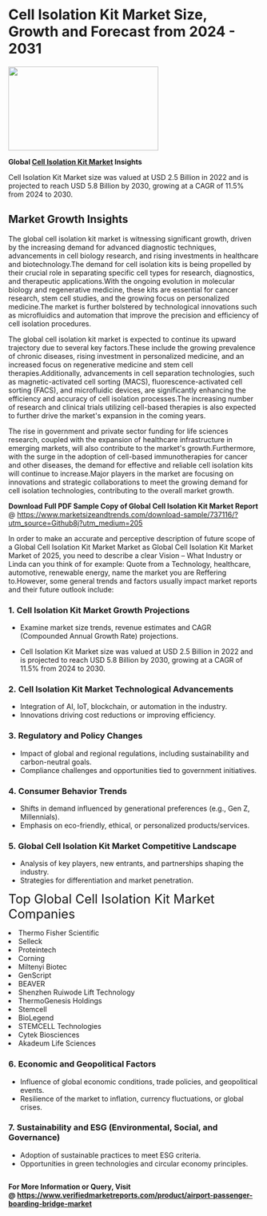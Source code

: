 <H1>Cell Isolation Kit Market Size, Growth and Forecast from 2024 - 2031</H1><img class="aligncenter size-medium wp-image-584254" src="https://thirdeyenews.in/wp-content/uploads/2024/09/Global-Market-Research-300x168.jpeg" alt="" width="300" height="168" /><p><strong>Global&nbsp;<a href="https://www.marketsizeandtrends.com/download-sample/737116/?utm_source=Github8j?utm_medium=205">Cell Isolation Kit Market</a> Insights</strong></p><p>Cell Isolation Kit Market size was valued at USD 2.5 Billion in 2022 and is projected to reach USD 5.8 Billion by 2030, growing at a CAGR of 11.5% from 2024 to 2030.</p><p><h2>Market Growth Insights</h2> <p>The global cell isolation kit market is witnessing significant growth, driven by the increasing demand for advanced diagnostic techniques, advancements in cell biology research, and rising investments in healthcare and biotechnology.The demand for cell isolation kits is being propelled by their crucial role in separating specific cell types for research, diagnostics, and therapeutic applications.With the ongoing evolution in molecular biology and regenerative medicine, these kits are essential for cancer research, stem cell studies, and the growing focus on personalized medicine.The market is further bolstered by technological innovations such as microfluidics and automation that improve the precision and efficiency of cell isolation procedures.</p> <p>The global cell isolation kit market is expected to continue its upward trajectory due to several key factors.These include the growing prevalence of chronic diseases, rising investment in personalized medicine, and an increased focus on regenerative medicine and stem cell therapies.Additionally, advancements in cell separation technologies, such as magnetic-activated cell sorting (MACS), fluorescence-activated cell sorting (FACS), and microfluidic devices, are significantly enhancing the efficiency and accuracy of cell isolation processes.The increasing number of research and clinical trials utilizing cell-based therapies is also expected to further drive the market's expansion in the coming years.</p> <p>The rise in government and private sector funding for life sciences research, coupled with the expansion of healthcare infrastructure in emerging markets, will also contribute to the market's growth.Furthermore, with the surge in the adoption of cell-based immunotherapies for cancer and other diseases, the demand for effective and reliable cell isolation kits will continue to increase.Major players in the market are focusing on innovations and strategic collaborations to meet the growing demand for cell isolation technologies, contributing to the overall market growth.</p> <p><span class=""><strong>Download Full PDF Sample Copy of Global Cell Isolation Kit Market Report</strong> @ <a href="https://www.marketsizeandtrends.com/download-sample/737116/?utm_source=Github8j?utm_medium=205" target="_blank">https://www.marketsizeandtrends.com/download-sample/737116/?utm_source=Github8j?utm_medium=205</a></span></p><p>In order to make an accurate and perceptive description of future scope of a Global&nbsp;Cell Isolation Kit Market Market as Global&nbsp;Cell Isolation Kit Market Market of 2025, you need to describe a clear Vision &ndash; What Industry or Linda can you think of for example: Quote from a Technology, healthcare, automotive, renewable energy, name the market you are Reffering to.However, some general trends and factors usually impact market reports and their future outlook include:</p><h3>1.&nbsp;<strong>Cell Isolation Kit Market Growth Projections</strong></h3><ul><li>Examine market size trends, revenue estimates and CAGR (Compounded Annual Growth Rate) projections.</li><li><p>Cell Isolation Kit Market size was valued at USD 2.5 Billion in 2022 and is projected to reach USD 5.8 Billion by 2030, growing at a CAGR of 11.5% from 2024 to 2030.</p></li></ul><h3>2.&nbsp;<strong>Cell Isolation Kit Market Technological Advancements</strong></h3><ul><li>Integration of AI, IoT, blockchain, or automation in the industry.</li><li>Innovations driving cost reductions or improving efficiency.</li></ul><h3>3.&nbsp;<strong>Regulatory and Policy Changes</strong></h3><ul><li>Impact of global and regional regulations, including sustainability and carbon-neutral goals.</li><li>Compliance challenges and opportunities tied to government initiatives.</li></ul><h3>4.&nbsp;<strong>Consumer Behavior Trends</strong></h3><ul><li>Shifts in demand influenced by generational preferences (e.g., Gen Z, Millennials).</li><li>Emphasis on eco-friendly, ethical, or personalized products/services.</li></ul><h3>5.&nbsp;<strong>Global Cell Isolation Kit Market Competitive Landscape</strong></h3><ul><li>Analysis of key players, new entrants, and partnerships shaping the industry.</li><li>Strategies for differentiation and market penetration.</li></ul><p data-pm-slice="1 1 []"><span style="color: inherit; font-family: inherit; font-size: 25px;">Top Global Cell Isolation Kit Market Companies</span></p><div class="" data-test-id=""><p><li>Thermo Fisher Scientific</li><li> Selleck</li><li> Proteintech</li><li> Corning</li><li> Miltenyi Biotec</li><li> GenScript</li><li> BEAVER</li><li> Shenzhen Ruiwode Lift Technology</li><li> ThermoGenesis Holdings</li><li> Stemcell</li><li> BioLegend</li><li> STEMCELL Technologies</li><li> Cytek Biosciences</li><li> Akadeum Life Sciences</li></p></div><h3>6.&nbsp;<strong>Economic and Geopolitical Factors</strong></h3><ul><li>Influence of global economic conditions, trade policies, and geopolitical events.</li><li>Resilience of the market to inflation, currency fluctuations, or global crises.</li></ul><h3>7.&nbsp;<strong>Sustainability and ESG (Environmental, Social, and Governance)</strong></h3><ul><li>Adoption of sustainable practices to meet ESG criteria.</li><li>Opportunities in green technologies and circular economy principles.</li></ul><h2><strong style="font-size: 14px;">For More Information or Query, Visit @&nbsp;</strong><a style="background-color: #ffffff; font-size: 14px;" href="https://www.marketsizeandtrends.com/report/cell-isolation-kit-market/" target="_blank">https://www.verifiedmarketreports.com/product/airport-passenger-boarding-bridge-market</a></h2>